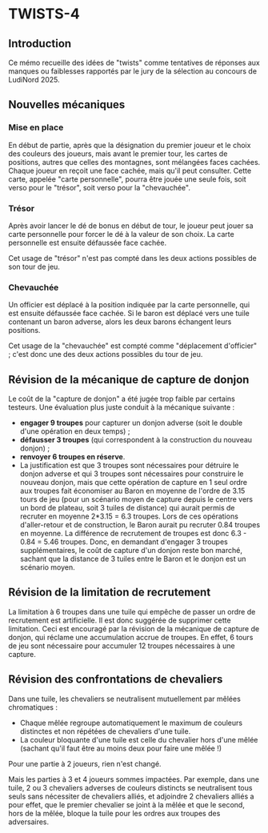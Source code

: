 # TWISTS-4

## Introduction

Ce mémo recueille des idées de "twists" comme tentatives de réponses aux manques ou faiblesses rapportés par le jury de la sélection au concours de LudiNord 2025.

## Nouvelles mécaniques

### Mise en place

En début de partie, après que la désignation du premier joueur et le choix des couleurs des joueurs, mais avant le premier tour, les cartes de positions, autres que celles des montagnes, sont mélangées faces cachées. Chaque joueur en reçoit une face cachée, mais qu'il peut consulter. Cette carte, appelée "carte personnelle", pourra être jouée une seule fois, soit verso pour le "trésor", soit verso pour la "chevauchée".

### Trésor

Après avoir lancer le dé de bonus en début de tour, le joueur peut jouer sa carte personnelle pour forcer le dé à la valeur de son choix. La carte personnelle est ensuite défaussée face cachée.

Cet usage de "trésor" n'est pas compté dans les deux actions possibles de son tour de jeu.

### Chevauchée

Un officier est déplacé à la position indiquée par la carte personnelle, qui est ensuite défaussée face cachée. Si le baron est déplacé vers une tuile contenant un baron adverse, alors les deux barons échangent leurs positions.

Cet usage de la "chevauchée" est compté comme "déplacement d'officier" ; c'est donc une des deux actions possibles du tour de jeu.

## Révision de la mécanique de capture de donjon

Le coût de la "capture de donjon" a été jugée trop faible par certains testeurs. Une évaluation plus juste conduit à la mécanique suivante :

- **engager 9 troupes** pour capturer un donjon adverse (soit le double d'une opération en deux temps) ;
- **défausser 3 troupes** (qui correspondent à la construction du nouveau donjon) ;
- **renvoyer 6 troupes en réserve**.
- La justification est que 3 troupes sont nécessaires pour détruire le donjon adverse et qui 3 troupes sont nécessaires pour construire le nouveau donjon, mais que cette opération de capture en 1 seul ordre aux troupes fait économiser au Baron en moyenne de l'ordre de 3.15 tours de jeu (pour un scénario moyen de capture depuis le centre vers un bord de plateau, soit 3 tuiles de distance) qui aurait permis de recruter en moyenne 2*3.15 = 6.3 troupes. Lors de ces opérations d'aller-retour et de construction, le Baron aurait pu recruter 0.84 troupes en moyenne. La différence de recrutement de troupes est donc 6.3 - 0.84 = 5.46 troupes. Donc, en demandant d'engager 3 troupes supplémentaires, le coût de capture d'un donjon reste bon marché, sachant que la distance de 3 tuiles entre le Baron et le donjon est un scénario moyen.

## Révision de la limitation de recrutement

La limitation à 6 troupes dans une tuile qui empêche de passer un ordre de recrutement est artificielle. Il est donc suggérée de supprimer cette limitation. Ceci est encouragé par la révision de la mécanique de capture de donjon, qui réclame une accumulation accrue de troupes. En effet, 6 tours de jeu sont nécessaire pour accumuler 12 troupes nécessaires à une capture.

## Révision des confrontations de chevaliers

Dans une tuile, les chevaliers se neutralisent mutuellement par mêlées chromatiques :

- Chaque mêlée regroupe automatiquement le maximum de couleurs distinctes et non répétées de chevaliers d'une tuile.
- La couleur bloquante d'une tuile est celle du chevalier hors d'une mêlée (sachant qu'il faut être au moins deux pour faire une mêlée !)

Pour une partie à 2 joueurs, rien n'est changé. 

Mais les parties à 3 et 4 joueurs sommes impactées. Par exemple, dans une tuile, 2 ou 3 chevaliers adverses de couleurs distincts se neutralisent tous seuls sans nécessiter de chevaliers alliés, et adjoindre 2 chevaliers alliés a pour effet, que le premier chevalier se joint à la mêlée et que le second, hors de la mêlée, bloque la tuile pour les ordres aux troupes des adversaires.
